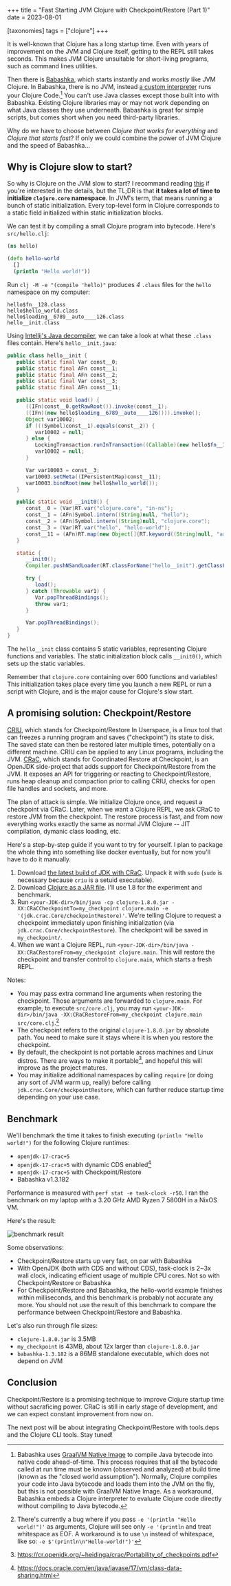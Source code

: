+++
title = "Fast Starting JVM Clojure with Checkpoint/Restore (Part 1)"
date = 2023-08-01

[taxonomies]
tags = ["clojure"]
+++

It is well-known that Clojure has a long startup time. Even with years of improvement on the JVM and Clojure itself, getting to the REPL still takes seconds. This makes JVM Clojure unsuitable for short-living programs, such as command lines utilities.

Then there is [Babashka](https://github.com/babashka/babashka), which starts instantly and works *mostly* like JVM Clojure. In Babashka, there is no JVM, instead [a custom interpreter](https://github.com/borkdude/sci) runs your Clojure Code.[^1] You can't use Java classes except those built into with Babashka. Existing Clojure libraries may or may not work depending on what Java classes they use underneath. Babashka is great for simple scripts, but comes short when you need third-party libraries.

Why do we have to choose between *Clojure that works for everything* and *Clojure that starts fast*? If only we could combine the power of JVM Clojure and the speed of Babashka...

<!-- more -->

## Why is Clojure slow to start?

So why is Clojure on the JVM slow to start? I recommand reading [this](https://clojure-goes-fast.com/blog/clojures-slow-start/) if you're interested in the details, but the TL;DR is that **it takes a lot of time to initialize `clojure.core` namespace**. In JVM's term, that means running a bunch of static initialization. Every top-level form in Clojure corresponds to a static field initialized within static initialization blocks.

We can test it by compiling a small Clojure program into bytecode. Here's `src/hello.clj`:

```clojure
(ns hello)

(defn hello-world
  []
  (println "Hello world!"))
```

Run `clj -M -e "(compile 'hello)"` produces *4* `.class` files for the `hello` namespace on my computer:

```
hello$fn__128.class
hello$hello_world.class
hello$loading__6789__auto____126.class
hello__init.class
```

Using [Intellij's Java decompiler](https://mvnrepository.com/artifact/com.jetbrains.intellij.java/java-decompiler-engine), we can take a look at what these `.class` files contain. Here's `hello__init.java`:

```java
public class hello__init {
   public static final Var const__0;
   public static final AFn const__1;
   public static final AFn const__2;
   public static final Var const__3;
   public static final AFn const__11;

   public static void load() {
      ((IFn)const__0.getRawRoot()).invoke(const__1);
      ((IFn)(new hello$loading__6789__auto____126())).invoke();
      Object var10002;
      if (((Symbol)const__1).equals(const__2)) {
         var10002 = null;
      } else {
         LockingTransaction.runInTransaction((Callable)(new hello$fn__128()));
         var10002 = null;
      }

      Var var10003 = const__3;
      var10003.setMeta((IPersistentMap)const__11);
      var10003.bindRoot(new hello$hello_world());
   }

   public static void __init0() {
      const__0 = (Var)RT.var("clojure.core", "in-ns");
      const__1 = (AFn)Symbol.intern((String)null, "hello");
      const__2 = (AFn)Symbol.intern((String)null, "clojure.core");
      const__3 = (Var)RT.var("hello", "hello-world");
      const__11 = (AFn)RT.map(new Object[]{RT.keyword((String)null, "arglists"), PersistentList.create(Arrays.asList(Tuple.create())), RT.keyword((String)null, "line"), 3, RT.keyword((String)null, "column"), 1, RT.keyword((String)null, "file"), "hello.clj"});
   }

   static {
      __init0();
      Compiler.pushNSandLoader(RT.classForName("hello__init").getClassLoader());

      try {
         load();
      } catch (Throwable var1) {
         Var.popThreadBindings();
         throw var1;
      }

      Var.popThreadBindings();
   }
}
```

The `hello__init` class contains 5 static variables, representing Clojure functions and variables. The static initialization block calls `__init0()`, which sets up the static variables.

Remember that `clojure.core` containing over 600 functions and variables! This initialization takes place every time you launch a new REPL or run a script with Clojure, and is the major cause for Clojure's slow start.

## A promising solution: Checkpoint/Restore

[CRIU](https://criu.org/), which stands for Checkpoint/Restore In Userspace, is a linux tool that can freezes a running program and saves ("checkpoint") its state to disk. The saved state can then be restored later multiple times, potentially on a different machine. CRIU can be applied to any Linux programs, including the JVM. [CRaC](https://github.com/CRaC/docs), which stands for Coordinated Restore at Checkpoint, is an OpenJDK side-project that adds support for Checkpoint/Restore from the JVM. It exposes an API for triggering or reacting to Checkpoint/Restore, runs heap cleanup and compaction prior to calling CRIU, checks for open file handles and sockets, and more.

The plan of attack is simple. We initialize Clojure once, and request a checkpoint via CRaC. Later, when we want a Clojure REPL, we ask CRaC to restore JVM from the checkpoint. The restore process is fast, and from now everything works exactly the same as normal JVM Clojure -- JIT compilation, dymanic class loading, etc.

Here's a step-by-step guide if you want to try for yourself. I plan to package the whole thing into something like docker eventually, but for now you'll have to do it manually.

1. Download [the latest build of JDK with CRaC](https://github.com/CRaC/openjdk-builds/releases). Unpack it with `sudo` (`sudo` is necessary because `criu` is a setuid executable).
2. Download [Clojure as a JAR file](https://clojure.org/releases/downloads). I'll use 1.8 for the experiment and benchmark.
3. Run `<your-JDK-dir>/bin/java -cp clojure-1.8.0.jar -XX:CRaCCheckpointTo=my_checkpoint clojure.main -e '(jdk.crac.Core/checkpointRestore)'`. We're telling Clojure to request a checkpoint immediately upon finishing initialization (via `jdk.crac.Core/checkpointRestore`). The checkpoint will be saved in `my_checkpoint/`.
4. When we want a Clojure REPL, run `<your-JDK-dir>/bin/java -XX:CRaCRestoreFrom=my_checkpoint clojure.main`. This will restore the checkpoint and transfer control to `clojure.main`, which starts a fresh REPL.

Notes:
* You may pass extra command line arguments when restoring the checkpoint. Those arguments are forwarded to `clojure.main`. For example, to execute `src/core.clj`, you may run `<your-JDK-dir>/bin/java -XX:CRaCRestoreFrom=my_checkpoint clojure.main src/core.clj`.[^2]
* The checkpoint refers to the original `clojure-1.8.0.jar` by absolute path. You need to make sure it stays where it is when you restore the checkpoint.
* By default, the checkpoint is not portable across machines and Linux distros. There are ways to make it portable[^3], and hopeful this will improve as the project matures.
* You may initialize additional namespaces by calling `require` (or doing any sort of JVM warm up, really) before calling `jdk.crac.Core/checkpointRestore`, which can further reduce startup time depending on your use case.

## Benchmark

We'll benchmark the time it takes to finish executing `(println "Hello world!")` for the following Clojure runtimes:

* `openjdk-17-crac+5`
* `openjdk-17-crac+5` with dynamic CDS enabled[^4]
* `openjdk-17-crac+5` with Checkpoint/Restore
* Babashka v1.3.182

Performance is measured with `perf stat -e task-clock -r50`. I ran the benchmark on my laptop with a 3.20 GHz AMD Ryzen 7 5800H in a NixOS VM.

Here's the result:

![benchmark result](benchmark.png)

Some observations:

* Checkpoint/Restore starts up very fast, on par with Babashka
* With OpenJDK (both with CDS and without CDS), task-clock is 2~3x wall clock, indicating efficient usage of multiple CPU cores. Not so with Checkpoint/Restore or Babashka
* For Checkpoint/Restore and Babashka, the hello-world example finishes within milliseconds, and this benchmark is probably not accurate any more. You should not use the result of this benchmark to compare the performance between Checkpoint/Restore and Babashka.

Let's also run through file sizes:

* `clojure-1.8.0.jar` is 3.5MB
* `my_checkpoint` is 43MB, about 12x larger than `clojure-1.8.0.jar`
* `babashka-1.3.182` is a 86MB standalone executable, which does not depend on JVM

## Conclusion

Checkpoint/Restore is a promising technique to improve Clojure startup time without sacraficing power. CRaC is still in early stage of development, and we can expect constant improvement from now on.

The next post will be about integrating Checkpoint/Restore with tools.deps and the Clojure CLI tools. Stay tuned!

[^1]: Babashka uses [GraalVM Native Image](https://www.graalvm.org/) to compile Java bytecode into native code ahead-of-time. This process requires that all the bytecode called at run time must be known (observed and analyzed) at build time (known as the "closed world assumption"). Normally, Clojure compiles your code into Java bytecode and loads them into the JVM on the fly, but this is not possible with GraalVM Native Image. As a workaround, Babashka embeds a Clojure interpreter to evaluate Clojure code directly without compiling to Java bytecode.

[^2]: There's currently a bug where if you pass `-e '(println "Hello world!")'` as arguments, Clojure will see only `-e '(println` and treat whitespace as EOF. A workaround is to use `\n` instead of whitespace, like so: `-e $'(println\n"Hello-world!")'`

[^3]: https://cr.openjdk.org/~heidinga/crac/Portability_of_checkpoints.pdf

[^4]: https://docs.oracle.com/en/java/javase/17/vm/class-data-sharing.html
